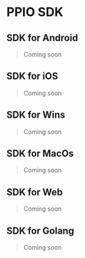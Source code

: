 # PPIO SDK

## SDK for Android
> Coming soon

## SDK for iOS
> Coming soon

## SDK for Wins
> Coming soon

## SDK for MacOs
> Coming soon

## SDK for Web
> Coming soon

## SDK for Golang
> Coming soon
